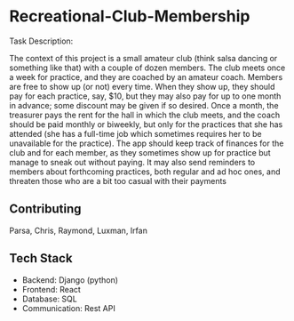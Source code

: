 # Recreational-Club-Membership

Task Description:

The context of this project is a small amateur club (think salsa dancing or something like that) with a couple of dozen members. 
The club meets once a week for practice, and they are coached by an amateur coach. 
Members are free to show up (or not) every time. When they show up, they should pay for each practice, say, $10, but they may also pay for up to one month in advance; some discount may be given if so desired. 
Once a month, the treasurer pays the rent for the hall in which the club meets, and the coach should be paid monthly or biweekly, but only for the practices that she has attended (she has a full-time job which sometimes requires her to be unavailable for the practice). 
The app should keep track of finances for the club and for each member, as they sometimes show up for practice but manage to sneak out without paying. 
It may also send reminders to members about forthcoming practices, both regular and ad hoc ones, and threaten those who are a bit too casual with their payments

## Contributing

Parsa, Chris, Raymond, Luxman, Irfan


## Tech Stack

- Backend: Django (python)
- Frontend: React
- Database: SQL
- Communication: Rest API


